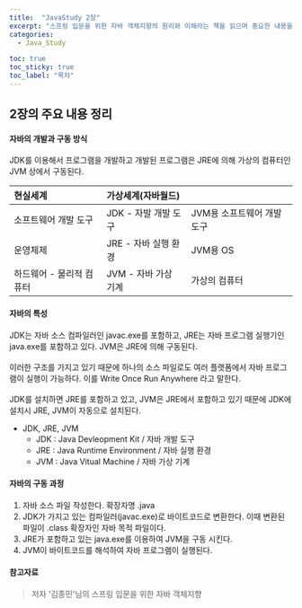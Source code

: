 ```yaml
---
title:  "JavaStudy 2장"
excerpt: "스프링 입문을 위한 자바 객체지향의 원리와 이해라는 책을 읽으며 중요한 내용을 단원별로 정리한 글입니다."
categories:
  - Java_Study

toc: true
toc_sticky: true
toc_label: "목차"
---
```


## 2장의 주요 내용 정리

#### 자바의 개발과 구동 방식

JDK를 이용해서 프로그램을 개발하고 개발된 프로그램은 JRE에 의해 가상의 컴퓨터인 JVM 상에서 구동된다.

|현실세계|가상세계(자바월드)||
|:---|:---|:---|
|소프트웨어 개발 도구     |JDK - 자발 개발 도구  | JVM용 소프트웨어 개발 도구|
|운영체제               |JRE - 자바 실행 환경  | JVM용 OS|
|하드웨어 - 물리적 컴퓨터 | JVM - 자바 가상 기계 | 가상의 컴퓨터 |

#### 자바의 특성
JDK는 자바 소스 컴파일러인 javac.exe를 포함하고, JRE는 자바 프로그램 실행기인 java.exe를 포함하고 있다.
JVM은 JRE에 의해 구동된다.
<br>
<br>
이러한 구조를 가지고 있기 때문에 하나의 소스 파일로도 여러 플랫폼에서 자바 프로그램이 실행이 가능하다. 이를 Write Once Run Anywhere 라고 말한다.
<br>
<br>
JDK를 설치하면 JRE를 포함하고 있고, JVM은 JRE에서 포함하고 있기 때문에 JDK에 설치시 JRE, JVM이 자동으로 설치된다.

* JDK, JRE, JVM
    - JDK : Java Devleopment Kit / 자바 개발 도구
    - JRE : Java Runtime Environment / 자바 실행 환경
    - JVM : Java Vitual Machine / 자바 가상 기계

#### 자바의 구동 과정
1. 자바 소스 파일 작성한다. 확장자명 .java
2. JDK가 가지고 있는 컴파일러(javac.exe)로 바이트코드로 변환한다. 이때 변환된 파일이 .class 확장자인 자바 목적 파일이다.
3. JRE가 포함하고 있는 java.exe를 이용하여 JVM을 구동 시킨다.
4. JVM이 바이트코드를 해석하여 자바 프로그램이 실행된다.

#### 참고자료
> 저자 '김종민'님의 스프링 입문을 위한 자바 객체지향